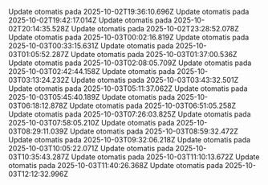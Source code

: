 

Update otomatis pada 2025-10-02T19:36:10.696Z
Update otomatis pada 2025-10-02T19:42:17.014Z
Update otomatis pada 2025-10-02T20:14:35.528Z
Update otomatis pada 2025-10-02T23:28:52.078Z
Update otomatis pada 2025-10-03T00:02:16.819Z
Update otomatis pada 2025-10-03T00:33:15.631Z
Update otomatis pada 2025-10-03T01:05:52.287Z
Update otomatis pada 2025-10-03T01:37:00.536Z
Update otomatis pada 2025-10-03T02:08:05.709Z
Update otomatis pada 2025-10-03T02:42:44.158Z
Update otomatis pada 2025-10-03T03:13:24.232Z
Update otomatis pada 2025-10-03T03:43:32.501Z
Update otomatis pada 2025-10-03T05:11:37.062Z
Update otomatis pada 2025-10-03T05:45:40.189Z
Update otomatis pada 2025-10-03T06:18:12.878Z
Update otomatis pada 2025-10-03T06:51:05.258Z
Update otomatis pada 2025-10-03T07:26:03.825Z
Update otomatis pada 2025-10-03T07:58:05.210Z
Update otomatis pada 2025-10-03T08:29:11.039Z
Update otomatis pada 2025-10-03T08:59:32.472Z
Update otomatis pada 2025-10-03T09:32:06.218Z
Update otomatis pada 2025-10-03T10:05:22.071Z
Update otomatis pada 2025-10-03T10:35:43.287Z
Update otomatis pada 2025-10-03T11:10:13.672Z
Update otomatis pada 2025-10-03T11:40:26.368Z
Update otomatis pada 2025-10-03T12:12:32.996Z